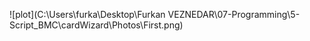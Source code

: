 ![plot](C:\Users\furka\Desktop\Furkan VEZNEDAR\07-Programming\5-Script_BMC\cardWizard\Photos\First.png)
